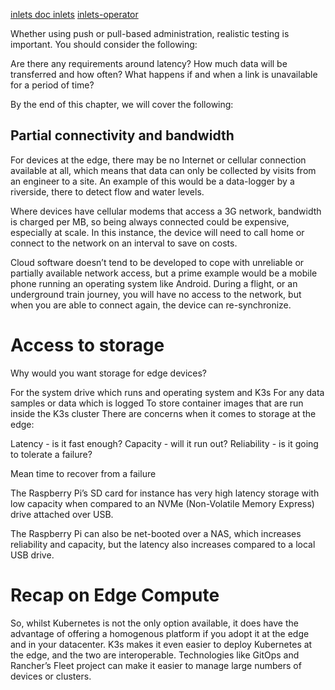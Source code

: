  [inlets ](https://inlets.dev/)
 [doc inlets](https://docs.inlets.dev/)
 [inlets-operator](https://github.com/inlets/inlets-operator)

Whether using push or pull-based administration, realistic testing is important. You should consider the following:

Are there any requirements around latency?
How much data will be transferred and how often?
What happens if and when a link is unavailable for a period of time?




By the end of this chapter, we will cover the following:

## Partial connectivity and bandwidth

For devices at the edge, there may be no Internet or cellular connection available at all, which means that data can only be collected by visits from an engineer to a site. An example of this would be a data-logger by a riverside, there to detect flow and water levels.

Where devices have cellular modems that access a 3G network, bandwidth is charged per MB, so being always connected could be expensive, especially at scale. In this instance, the device will need to call home or connect to the network on an interval to save on costs.

Cloud software doesn’t tend to be developed to cope with unreliable or partially available network access, but a prime example would be a mobile phone running an operating system like Android. During a flight, or an underground train journey, you will have no access to the network, but when you are able to connect again, the device can re-synchronize.



# Access to storage

Why would you want storage for edge devices?

For the system drive which runs and operating system and K3s
For any data samples or data which is logged
To store container images that are run inside the K3s cluster
There are concerns when it comes to storage at the edge:

Latency - is it fast enough?
Capacity - will it run out?
Reliability - is it going to tolerate a failure?

Mean time to recover from a failure

The Raspberry Pi’s SD card for instance has very high latency storage with low capacity when compared to an NVMe (Non-Volatile Memory Express) drive attached over USB.

The Raspberry Pi can also be net-booted over a NAS, which increases reliability and capacity, but the latency also increases compared to a local USB drive.

# Recap on Edge Compute

So, whilst Kubernetes is not the only option available, it does have the advantage of offering a homogenous platform if you adopt it at the edge and in your datacenter. K3s makes it even easier to deploy Kubernetes at the edge, and the two are interoperable. Technologies like GitOps and Rancher’s Fleet project can make it easier to manage large numbers of devices or clusters.